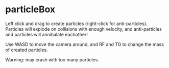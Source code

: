 # particleBox

Left click and drag to create particles (right-click for anti-particles).
Particles will explode on collisions with enough velocity, and anti-particles and particles will annihalate eachother!

Use WASD to move the camera around, and RF and TG to change the mass of created particles.

Warning: may crash with too many particles.

